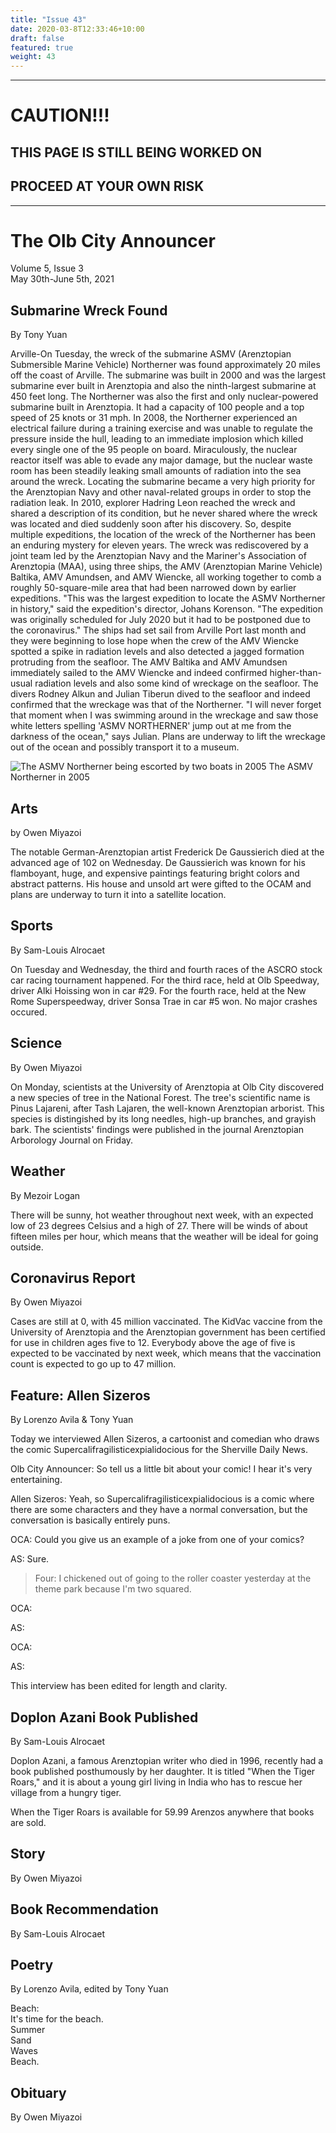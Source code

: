```yaml
---
title: "Issue 43"
date: 2020-03-8T12:33:46+10:00
draft: false
featured: true
weight: 43
---
```


------------------------
# CAUTION!!!    
## THIS PAGE IS STILL BEING WORKED ON    
## PROCEED AT YOUR OWN RISK    
------------------------

# The Olb City Announcer    
Volume 5, Issue 3   
May 30th-June 5th, 2021    

## Submarine Wreck Found
By Tony Yuan

Arville-On Tuesday, the wreck of the submarine ASMV (Arenztopian Submersible Marine Vehicle) Northerner was found approximately 20 miles off the coast of Arville. The submarine was built in 2000 and was the largest submarine ever built in Arenztopia and also the ninth-largest submarine at 450 feet long. The Northerner was also the first and only nuclear-powered submarine built in Arenztopia. It had a capacity of 100 people and a top speed of 25 knots or 31 mph. In 2008, the Northerner experienced an electrical failure during a training exercise and was unable to regulate the pressure inside the hull, leading to an immediate implosion which killed every single one of the 95 people on board. Miraculously, the nuclear reactor itself was able to evade any major damage, but the nuclear waste room has been steadily leaking small amounts of radiation into the sea around the wreck. Locating the submarine became a very high priority for the Arenztopian Navy and other naval-related groups in order to stop the radiation leak. In 2010, explorer Hadring Leon reached the wreck and shared a description of its condition, but he never shared where the wreck was located and died suddenly soon after his discovery. So, despite multiple expeditions, the location of the wreck of the Northerner has been an enduring mystery for eleven years. The wreck was rediscovered by a joint team led by the Arenztopian Navy and the Mariner's Association of Arenztopia (MAA), using three ships, the AMV (Arenztopian Marine Vehicle) Baltika, AMV Amundsen, and AMV Wiencke, all working together to comb a roughly 50-square-mile area that had been narrowed down by earlier expeditions. "This was the largest expedition to locate the ASMV Northerner in history," said the expedition's director, Johans Korenson. "The expedition was originally scheduled for July 2020 but it had to be postponed due to the coronavirus." The ships had set sail from Arville Port last month and they were beginning to lose hope when the crew of the AMV Wiencke spotted a spike in radiation levels and also detected a jagged formation protruding from the seafloor. The AMV Baltika and AMV Amundsen immediately sailed to the AMV Wiencke and indeed confirmed higher-than-usual radiation levels and also some kind of wreckage on the seafloor. The divers Rodney Alkun and Julian Tiberun dived to the seafloor and indeed confirmed that the wreckage was that of the Northerner. "I will never forget that moment when I was swimming around in the wreckage and saw those white letters spelling 'ASMV NORTHERNER' jump out at me from the darkness of the ocean," says Julian. Plans are underway to lift the wreckage out of the ocean and possibly transport it to a museum.

![The ASMV Northerner being escorted by two boats in 2005](https://docs.google.com/drawings/d/e/2PACX-1vQWrRkGt1ujWzYY9dhdNNXLbFZMs-zEOxy1KG0S8gOB6lXE2ikZzfM3OJndCAq-kHboRwrTfIJQz3-n/pub?w=1389&h=426)
The ASMV Northerner in 2005

## Arts
by Owen Miyazoi

The notable German-Arenztopian artist Frederick De Gaussierich died at the advanced age of 102 on Wednesday. De Gaussierich was known for his flamboyant, huge, and expensive paintings featuring bright colors and abstract patterns. His house and unsold art were gifted to the OCAM and plans are underway to turn it into a satellite location.

## Sports
By Sam-Louis Alrocaet

On Tuesday and Wednesday, the third and fourth races of the ASCRO stock car racing tournament happened. For the third race, held at Olb Speedway, driver Alki Hoissing won in car #29. For the fourth race, held at the New Rome Superspeedway, driver Sonsa Trae in car #5 won. No major crashes occured.

## Science
By Owen Miyazoi

On Monday, scientists at the University of Arenztopia at Olb City discovered a new species of tree in the National Forest. The tree's scientific name is Pinus Lajareni, after Tash Lajaren, the well-known Arenztopian arborist. This species is distingished by its long needles, high-up branches, and grayish bark. The scientists' findings were published in the journal Arenztopian Arborology Journal on Friday.

## Weather
By Mezoir Logan

There will be sunny, hot weather throughout next week, with an expected low of 23 degrees Celsius and a high of 27. There will be winds of about fifteen miles per hour, which means that the weather will be ideal for going outside.

## Coronavirus Report
By Owen Miyazoi    

Cases are still at 0, with 45 million vaccinated. The KidVac vaccine from the University of Arenztopia and the Arenztopian government has been certified for use in children ages five to 12. Everybody above the age of five is expected to be vaccinated by next week, which means that the vaccination count is expected to go up to 47 million.

## Feature: Allen Sizeros
By Lorenzo Avila & Tony Yuan

Today we interviewed Allen Sizeros, a cartoonist and comedian who draws the comic Supercalifragilisticexpialidocious for the Sherville Daily News.

Olb City Announcer: So tell us a little bit about your comic! I hear it's very entertaining.

Allen Sizeros: Yeah, so Supercalifragilisticexpialidocious is a comic where there are some characters and they have a normal conversation, but the conversation is basically entirely puns.

OCA: Could you give us an example of a joke from one of your comics?

AS: Sure.

> Four: I chickened out of going to the roller coaster yesterday at the theme park because I'm two squared.

OCA: 

AS: 

OCA: 

AS: 

This interview has been edited for length and clarity.

## Doplon Azani Book Published
By Sam-Louis Alrocaet

Doplon Azani, a famous Arenztopian writer who died in 1996, recently had a book published posthumously by her daughter. It is titled "When the Tiger Roars," and it is about a young girl living in India who has to rescue her village from a hungry tiger.

When the Tiger Roars is available for 59.99 Arenzos anywhere that books are sold.

## Story
By Owen Miyazoi



## Book Recommendation
By Sam-Louis Alrocaet



## Poetry
By Lorenzo Avila, edited by Tony Yuan

Beach:    
It's time for the beach.    
Summer    
Sand    
Waves    
Beach.    

## Obituary
By Owen Miyazoi


